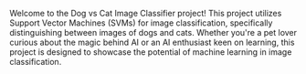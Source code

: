 Welcome to the Dog vs Cat Image Classifier project! This project utilizes Support Vector Machines (SVMs) for image classification, specifically distinguishing between images of dogs and cats. Whether you're a pet lover curious about the magic behind AI or an AI enthusiast keen on learning, this project is designed to showcase the potential of machine learning in image classification.
